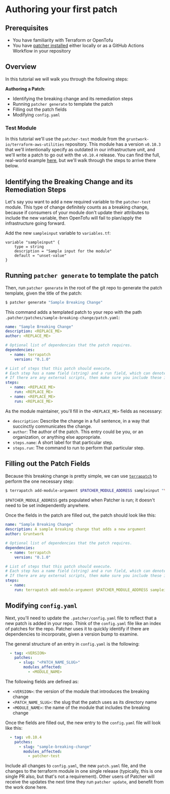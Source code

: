 # Authoring your first patch

## Prerequisites
* You have familiarity with Terraform or OpenTofu
* You have [patcher installed](/2.0/docs/patcher/installation/) either locally or as a GitHub Actions Workflow in your repository

## Overview

In this tutorial we will walk you through the following steps:

**Authoring a Patch**:
* Identifying the breaking change and its remediation steps
* Running `patcher generate` to template the patch
* Filling out the patch fields
* Modifying `config.yaml`

### Test Module

In this tutorial we'll use the `patcher-test` module from the `gruntwork-io/terraform-aws-utilities` repository. This module has a version `v0.10.3` that we'll intentionally specify as outdated in our infrastructure unit, and we'll write a patch to go out with the `v0.10.4` release. You can find the full, real-world example [here](https://github.com/gruntwork-io/terraform-aws-utilities/pull/102/), but we'll walk through the steps to arrive there below.

## Identifying the Breaking Change and its Remediation Steps

Let's say you want to add a new required variable to the `patcher-test` module. 
This type of change definitely counts as a breaking change, because if consumers of your module don't update their attributes to include the new variable, then OpenTofu will fail to plan/apply the infrastructure going forward. 

<!-- spell-checker: disable -->
Add the new `sampleinput` variable to `variables.tf`:

```hcl title="$$DIRECTORY$$/variables.tf"
variable "sampleinput" {
    type = string
    description = "Sample input for the module"
    default = "unset-value"
}
```
<!-- spell-checker: enable -->

## Running `patcher generate` to template the patch

Then, run `patcher generate` in the root of the git repo to generate the patch template, given the title of the patch:

```bash
$ patcher generate "Sample Breaking Change"
```

This command adds a templated patch to your repo with the path `.patcher/patches/sample-breaking-change/patch.yaml`:

```yaml
name: "Sample Breaking Change"
description: <REPLACE_ME>
author: <REPLACE_ME>

# Optional list of dependencies that the patch requires.
dependencies:
  - name: terrapatch
    version: "0.1.0"

# List of steps that this patch should execute.
# Each step has a name field (string) and a run field, which can denote either an OS command, or an external script to be run.
# If there are any external scripts, then make sure you include these in the same directory where the patch.yaml file is.
steps:
  - name: <REPLACE_ME>
    run: <REPLACE_ME>
  - name: <REPLACE_ME>
    run: <REPLACE_ME>
```

As the module maintainer, you'll fill in the `<REPLACE_ME>` fields as necessary:
* `description`: Describe the change in a full sentence, in a way that succinctly communicates the change.
* `author`: The author of the patch. This entry could be you, or an organization, or anything else appropriate. 
* `steps.name`: A short label for that particular step. 
* `steps.run`: The command to run to perform that particular step.

## Filling out the Patch Fields

Because this breaking change is pretty simple, we can use [`terrapatch`](https://github.com/gruntwork-io/terrapatch) to perform the one necessary step:

<!-- spell-checker: disable -->
```bash
$ terrapatch add-module-argument $PATCHER_MODULE_ADDRESS sampleinput "\"samplevalue\""
```
<!-- spell-checker: enable -->

`$PATCHER_MODULE_ADDRESS` gets populated when Patcher is run; it doesn't need to be set independently anywhere. 

Once the fields in the patch are filled out, the patch should look like this:

<!-- spell-checker: disable -->
```yaml
name: "Sample Breaking Change"
description: A sample breaking change that adds a new argument
author: Gruntwork

# Optional list of dependencies that the patch requires.
dependencies:
  - name: terrapatch
    version: "0.1.0"

# List of steps that this patch should execute.
# Each step has a name field (string) and a run field, which can denote either an OS command, or an external script to be run.
# If there are any external scripts, then make sure you include these in the same directory where the patch.yaml file is.
steps:
  - name:
    run: terrapatch add-module-argument $PATCHER_MODULE_ADDRESS sampleinput "\"samplevalue\""
```
<!-- spell-checker: enable -->

## Modifying `config.yaml`

Next, you'll need to update the `.patcher/config.yaml` file to reflect that a new patch is added in your repo. 
Think of the `config.yaml` file like an index of patches for the repo.
Patcher uses it to quickly identify if there are dependencies to incorporate, given a version bump to examine.

The general structure of an entry in `config.yaml` is the following:

```yaml
  - tag: <VERSION>
    patches:
      - slug: "<PATCH_NAME_SLUG>"
        modules_affected:
          - <MODULE_NAME>
```

The following fields are defined as:
* `<VERSION>`: the version of the module that introduces the breaking change
* `<PATCH_NAME_SLUG>`: the slug that the patch uses as its directory name
* `<MODULE_NAME>`: the name of the module that includes the breaking change

Once the fields are filled out, the new entry to the `config.yaml` file will look like this:

```yaml
  - tag: v0.10.4
    patches:
      - slug: "sample-breaking-change"
        modules_affected:
          - patcher-test
```

Include all changes to `config.yaml`, the new `patch.yaml` file, and the changes to the terraform module in one single release (typically, this is one single PR also, but that's not a requirement).
Other users of Patcher will receive the updates the next time they run `patcher update`, and benefit from the work done here. 
